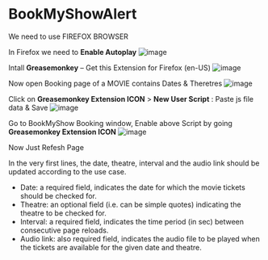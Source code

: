 # BookMyShowAlert

We need to use FIREFOX BROWSER

In Firefox we need to **Enable Autoplay**
![image](https://user-images.githubusercontent.com/20472904/159620153-8d586505-2daa-4f99-93d1-07f485571651.png)


Intall **Greasemonkey** – Get this Extension for Firefox (en-US)
![image](https://user-images.githubusercontent.com/20472904/159620056-8e0a4d20-febe-4c21-9f3f-46d3ff71ceca.png)

Now open Booking page of a MOVIE contains Dates & Theretres
![image](https://user-images.githubusercontent.com/20472904/159620379-1a2a2f2a-15d0-4583-a5cb-8dd5162656f7.png)


Click on **Greasemonkey Extension ICON** > **New User Script** : Paste js file data & Save
![image](https://user-images.githubusercontent.com/20472904/159620517-0c5a5028-33ff-416d-8b28-dcc3b12168a9.png)


Go to BookMyShow Booking window, Enable above Script by going **Greasemonkey Extension ICON**
![image](https://user-images.githubusercontent.com/20472904/159620791-f89ca773-7360-4f1d-a8e4-0ddf828cc6e5.png)

Now Just Refesh Page


In the very first lines, the date, theatre, interval and the audio link should be updated according to the use case.
- Date: a required field, indicates the date for which the movie tickets should be checked for.
- Theatre: an optional field (i.e. can be simple quotes) indicating the theatre to be checked for.
- Interval: a required field, indicates the time period (in sec) between consecutive page reloads.
- Audio link: also required field, indicates the audio file to be played when the tickets are available for the given date and theatre.




